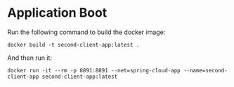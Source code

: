 # Application Boot
Run the following command to build the docker image:

    docker build -t second-client-app:latest .

And then run it:

    docker run -it --rm -p 8891:8891 --net=spring-cloud-app --name=second-client-app second-client-app:latest

